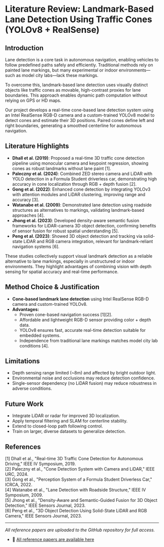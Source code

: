 # Literature Review: Landmark-Based Lane Detection Using Traffic Cones (YOLOv8 + RealSense)

## Introduction

Lane detection is a core task in autonomous navigation, enabling vehicles to follow predefined paths safely and efficiently. Traditional methods rely on painted lane markings, but many experimental or indoor environments—such as model city labs—lack these markings.

To overcome this, landmark-based lane detection uses visually distinct objects like traffic cones as movable, high-contrast proxies for lane boundaries. This approach enables dynamic path computation without relying on GPS or HD maps.

Our project develops a real-time cone-based lane detection system using an Intel RealSense RGB-D camera and a custom-trained YOLOv8 model to detect cones and estimate their 3D positions. Paired cones define left and right boundaries, generating a smoothed centerline for autonomous navigation.

## Literature Highlights

- **Dhall et al. (2019)**: Proposed a real-time 3D traffic cone detection pipeline using monocular camera and keypoint regression, showing cones as robust landmarks without lane paint [1].
- **Paleczny et al. (2024)**: Combined ZED stereo camera and LiDAR with YOLO detection in a Formula Student driverless car, demonstrating high accuracy in cone localization through RGB + depth fusion [2].
- **Gong et al. (2022)**: Enhanced cone detection by integrating YOLOv3 with attention modules and LiDAR clustering, improving range and accuracy [3].
- **Watanabe et al. (2009)**: Demonstrated lane detection using roadside structures as alternatives to markings, validating landmark-based approaches [4].
- **Jhong et al. (2023)**: Developed density-aware semantic fusion frameworks for LiDAR-camera 3D object detection, confirming benefits of sensor fusion for robust spatial understanding [5].
- **Peng et al. (2023)**: Showed 3D object detection and tracking via solid-state LiDAR and RGB camera integration, relevant for landmark-reliant navigation systems [6].

These studies collectively support visual landmark detection as a reliable alternative to lane markings, especially in unstructured or indoor environments. They highlight advantages of combining vision with depth sensing for spatial accuracy and real-time performance.

## Method Choice & Justification

- **Cone-based landmark lane detection** using Intel RealSense RGB-D camera and custom-trained YOLOv8.
- **Advantages:**
  - Proven cone-based navigation success [1][2].
  - Affordable and lightweight RGB-D sensor providing color + depth data.
  - YOLOv8 ensures fast, accurate real-time detection suitable for embedded systems.
  - Independence from traditional lane markings matches model city lab conditions [4].

## Limitations

- Depth sensing range limited (~8m) and affected by bright outdoor light.
- Environmental noise and occlusions may reduce detection confidence.
- Single-sensor dependency (no LiDAR fusion) may reduce robustness in adverse conditions.

## Future Work

- Integrate LiDAR or radar for improved 3D localization.
- Apply temporal filtering and SLAM for centerline stability.
- Extend to closed-loop path following control.
- Train on larger, diverse datasets to generalize detection.

## References

[1] Dhall et al., "Real-time 3D Traffic Cone Detection for Autonomous Driving," IEEE IV Symposium, 2019.  
[2] Paleczny et al., "Cone Detection System with Camera and LiDAR," IEEE URC, 2024.  
[3] Gong et al., "Perception System of a Formula Student Driverless Car," ICRCA, 2022.  
[4] Watanabe et al., "Lane Detection with Roadside Structure," IEEE IV Symposium, 2009.  
[5] Jhong et al., "Density-Aware and Semantic-Guided Fusion for 3D Object Detection," IEEE Sensors Journal, 2023.  
[6] Peng et al., "3D Object Detection Using Solid-State LiDAR and RGB Camera," IEEE Sensors Journal, 2023.

---

*All reference papers are uploaded to the GitHub repository for full access.*
- 📄 [All reference papers are available here](https://github.com/Scientific-Colloquiom/Landmark_Based_Lane_Detection/tree/main/Referense%20papers)

 

